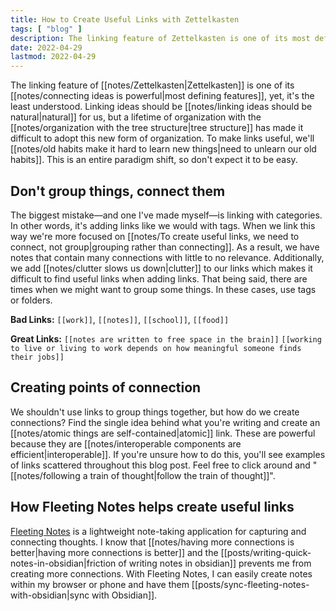 ```yaml
---
title: How to Create Useful Links with Zettelkasten
tags: [ "blog" ]
description: The linking feature of Zettelkasten is one of its most defining features, yet, it’s the least understood. Linking ideas should be natural for us, but a lifetime of organization with the tree structure has made it difficult to adopt this new form of organization.
date: 2022-04-29
lastmod: 2022-04-29
---
```

The linking feature of [[notes/Zettelkasten|Zettelkasten]] is one of its [[notes/connecting ideas is powerful|most defining features]], yet, it's the least understood. Linking ideas should be [[notes/linking ideas should be natural|natural]] for us, but a lifetime of organization with the [[notes/organization with the tree structure|tree structure]] has made it difficult to adopt this new form of organization. To make links useful, we'll [[notes/old habits make it hard to learn new things|need to unlearn our old habits]]. This is an entire paradigm shift, so don't expect it to be easy. 

## Don't group things, connect them
The biggest mistake—and one I've made myself—is linking with categories. In other words, it's adding links like we would with tags. When we link this way we're more focused on [[notes/To create useful links, we need to connect, not group|grouping rather than connecting]]. As a result, we have notes that contain many connections with little to no relevance. Additionally, we add [[notes/clutter slows us down|clutter]] to our links which makes it difficult to find useful links when adding links. That being said, there are times when we might want to group some things. In these cases, use tags or folders.

**Bad Links:** `[[work]]`, `[[notes]]`, `[[school]]`, `[[food]]`

**Great Links:**  `[[notes are written to free space in the brain]]` `[[working to live or living to work depends on how meaningful someone finds their jobs]]`

## Creating points of connection
We shouldn't use links to group things together, but how do we create connections? Find the single idea behind what you're writing and create an [[notes/atomic things are self-contained|atomic]] link. These are powerful because they are [[notes/interoperable components are efficient|interoperable]]. If you're unsure how to do this, you'll see examples of links scattered throughout this blog post. Feel free to click around and "[[notes/following a train of thought|follow the train of thought]]". 

## How Fleeting Notes helps create useful links
[Fleeting Notes](https://fleetingnotes.app) is a lightweight note-taking application for capturing and connecting thoughts. I know that [[notes/having more connections is better|having more connections is better]] and the [[posts/writing-quick-notes-in-obsidian|friction of writing notes in obsidian]] prevents me from creating more connections. With Fleeting Notes, I can easily create notes within my browser or phone and have them [[posts/sync-fleeting-notes-with-obsidian|sync with Obsidian]].






